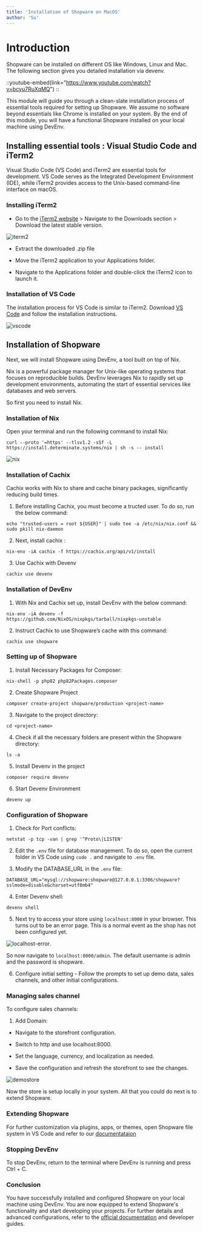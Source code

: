 ```yaml
---
title: 'Installation of Shopware on MacOS'
author: 'Su'
---
```


# Introduction

Shopware can be installed on different OS like Windows, Linux and Mac. The following section gives you detailed installation via devenv.

::youtube-embed(link="https://www.youtube.com/watch?v=bcyu7RuXqMQ")
::

This module will guide you through a clean-slate installation process of essential tools required for setting up Shopware. We assume no software beyond essentials like Chrome is installed on your system. By the end of this module, you will have a functional Shopware installed on your local machine using DevEnv.

 
## Installing essential tools : Visual Studio Code and iTerm2

Visual Studio Code (VS Code) and iTerm2 are essential tools for development. VS Code serves as the Integrated Development Environment (IDE), while iTerm2 provides access to the Unix-based command-line interface on macOS.

### Installing iTerm2

- Go to the [iTerm2 website](https://iterm2.com/downloads.html) > Navigate to the Downloads section > Download the latest stable version.

![iterm2](./LP1-CO2-LU1/iterm2.jpg)

- Extract the downloaded .zip file

- Move the iTerm2 application to your Applications folder.

- Navigate to the Applications folder and double-click the iTerm2 icon to launch it.

### Installation of VS Code

The installation process for VS Code is similar to iTerm2. Download [VS Code](https://code.visualstudio.com/download) and follow the installation instructions.

![vscode](./LP1-CO2-LU1/vscode.jpg)
 
## Installation of Shopware

Next, we will install Shopware using DevEnv, a tool built on top of Nix.

Nix is a powerful package manager for Unix-like operating systems that focuses on reproducible builds. DevEnv leverages Nix to rapidly set up development environments, automating the start of essential services like databases and web servers.

So first you need to install Nix.

### Installation of Nix

Open your terminal and run the following command to install Nix:

```shell
curl --proto '=https' --tlsv1.2 -sSf -L https://install.determinate.systems/nix | sh -s -- install
```

![nix](./LP1-CO2-LU1/nix.jpg)

### Installation of Cachix

Cachix works with Nix to share and cache binary packages, significantly reducing build times.

1. Before installing Cachix, you must become a tructed user. To do so, run the below command: 

```shell
echo "trusted-users = root ${USER}" | sudo tee -a /etc/nix/nix.conf && sudo pkill nix-daemon
```

2. Next, install cachix :

```shell
nix-env -iA cachix -f https://cachix.org/api/v1/install
```

3. Use Cachix with Devenv

```shell
cachix use devenv
```

### Installation of DevEnv

1. With Nix and Cachix set up, install DevEnv with the below command:

```shell
nix-env -iA devenv -f https://github.com/NixOS/nixpkgs/tarball/nixpkgs-unstable
```

2. Instruct Cachix to use Shopware’s cache with this command:

```shell
cachix use shopware
```
 
### Setting up of Shopware

1. Install Necessary Packages for Composer:

```shell
nix-shell -p php82 php82Packages.composer
```

2. Create Shopware Project

```shell
composer create-project shopware/production <project-name>
```

3. Navigate to the project directory:

```shell
cd <project-name>
```

4. Check if all the necessary folders are present within the Shopware directory:

```shell
ls -a
```

5. Install Devenv in the project

```shell
composer require devenv
```

6. Start Devenv Environment

```shell
devenv up
```

### Configuration of Shopware

1. Check for Port conflicts:

```shell
netstat -p tcp -van | grep '^Proto\|LISTEN'
```

 2. Edit the `.env` file for database management. To do so, open the current folder in VS Code using `code .` and navigate to `.env` file.

3. Modify the DATABASE_URL in the `.env` file:

```shell
DATABASE_URL="mysql://shopware:shopware@127.0.0.1:3306/shopware?sslmode=disable&charset=utf8mb4"
```

4. Enter Devenv shell:

```shell
devenv shell
```

5. Next try to access your store using `localhost:8000` in your browser. This turns out to be an error page. This is a normal event as the shop has not been configured yet.

![localhost-error](./LP1-CO2-LU1/localhost_error2.jpg).

So now navigate to `localhost:8000/admin`. The default username is admin and the password is shopware.

6. Configure initial setting - Follow the prompts to set up demo data, sales channels, and other initial configurations.
 
### Managing sales channel
 
To configure sales channels:

1. Add Domain:

- Navigate to the storefront configuration.

- Switch to http and use localhost:8000.

- Set the language, currency, and localization as needed.

- Save the configuration and refresh the storefront to see the changes.

![demostore](./LP1-CO2-LU1/demostore.jpg)

Now the store is setup locally in your system. All that you could do next is to extend Shopware.

### Extending Shopware

For further customization via plugins, apps, or themes, open Shopware file system in VS Code and refer to our [documentataion](https://developer.shopware.com/docs/)


### Stopping DevEnv

To stop DevEnv, return to the terminal where DevEnv is running and press Ctrl + C.

### Conclusion

You have successfully installed and configured Shopware on your local machine using DevEnv. You are now equipped to extend Shopware's functionality and start developing your projects. For further details and advanced configurations, refer to the [official documentation](https://developer.shopware.com/) and developer guides.
